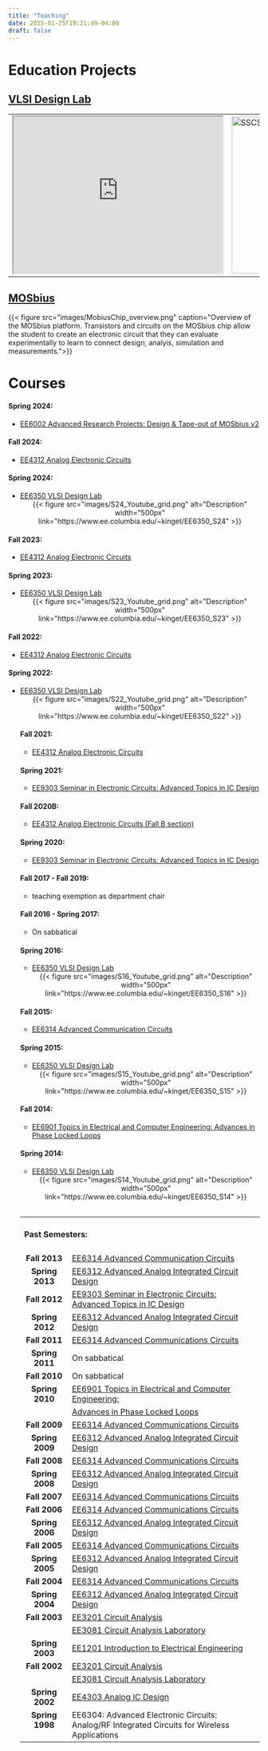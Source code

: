 ```yaml
---
title: "Teaching"
date: 2025-01-25T19:21:49-04:00
draft: false
---
```

# Education Projects

## [VLSI Design Lab](https://www.ee.columbia.edu/~kinget/vlsidesignlab)




<table>
<tr>
<!-- <td  colspan="2" align="center"><iframe align="middle" width="420" height="315"
			src="https://www.youtube.com/embed/H0-fBRIJ4Tg"> 
  </iframe> -->
<td><iframe align="middle" width="420" height="315"
			src="https://www.youtube.com/embed/H0-fBRIJ4Tg"> 
</iframe>
</td>
<td>
   <a href="https://ieeexplore.ieee.org/document/10224621"><img height="315"
   src="images/SSCS_Magazine_summer_2023.png" alt="SSCS Magazine Summer 2023"></a>
   </td>
</tr></table>

## [MOSbius](https://mosbius.org)

{{< figure src="images/MobiusChip_overview.png" caption="Overview of the MOSbius platform. Transistors and circuits on the MOSbius chip allow the student to create an electronic circuit that they can evaluate experimentally to learn to connect design, analyis, simulation and measurements.">}}

# Courses

<h4>Spring 2024:</h4>
<ul>
<li><a href="http://www.ee.columbia.edu/~kinget/EE6002_S25/">EE6002
    Advanced Research Projects: Design & Tape-out of MOSbius v2</a>
</li>
</ul>

<h4>Fall 2024:</h4> 
<ul>
<li><a href="http://www.ee.columbia.edu/~kinget/EE4312_F24/">EE4312
    Analog Electronic Circuits </a>
</li>
</ul>

<h4>Spring 2024:</h4> 
<ul>
 <li><a href="http://www.ee.columbia.edu/~kinget/EE6350_S24/">EE6350 VLSI
     Design Lab </a><br>

<center>
{{< figure src="images/S24_Youtube_grid.png" alt="Description" width="500px" link="https://www.ee.columbia.edu/~kinget/EE6350_S24" >}}
</center>

<!-- 
<a href="http://www.ee.columbia.edu/~kinget/EE6350_S24/" style="width: 80px;" target="_blank"><img src="images/S24_Youtube_grid.png"></a>
-->

<!-- Image Map Generated by http://www.image-map.net/ 
<img src="images/S24_Youtube_grid.png" usemap="#image-map">

<map name="image-map">
    <area target="_blank" alt="1_1" title="1_1" href="https://www.youtube.com/embed/SxBez__ff5U" coords="5,0,300,251" shape="rect">
    <area target="_blank" alt="1_2" title="1_2" href="https://www.youtube.com/embed/rGpk3MRSOx4" coords="306,5,604,251" shape="rect">
    <area target="_blank" alt="2_1" title="2_1" href="https://www.youtube.com/embed/8bYib5OqBgU" coords="2,264,294,501" shape="rect">
    <area target="_blank" alt="2_2" title="2_2" href="https://www.youtube.com/embed/-lM_nyJO74M" coords="309,264,602,500" shape="rect">
    <area target="_blank" alt="3_1" title="3_1" href="https://www.youtube.com/embed/" coords="3,525,295,759" shape="rect">
    <area target="_blank" alt="3_2" title="3_2" href="https://www.youtube.com/embed/" coords="309,525,602,763" shape="rect">
    <area target="_blank" alt="4_1" title="4_1" href="https://www.youtube.com/embed/" coords="3,785,294,1023" shape="rect">
    <area target="_blank" alt="4_2" title="4_2" href="https://www.youtube.com/embed/" coords="309,786,603,1023" shape="rect">
</map>
-->

<!-- 
<table>
<tr>
<td  colspan="2" align="center"><a href="http://www.ee.columbia.edu/~kinget/EE6350_S24/">Project WEBSITES</a></td>
</tr>
<tr>
<td><iframe align="middle" width="298" height="244"
			src="https://www.youtube.com/embed/SxBez__ff5U">
			</iframe>
</td>
<td><iframe align="middle" width="298" height="244"
			src="https://www.youtube.com/embed/rGpk3MRSOx4">
			</iframe>			</td>
</tr>
<tr>
<td><iframe align="middle" width="298" height="244"
			src="https://www.youtube.com/embed/8bYib5OqBgU">
			</iframe>
</td>
<td><iframe align="middle" width="298" height="244"
			src="https://www.youtube.com/embed/-lM_nyJO74M">
			</iframe>			</td>
</tr>
<tr>
<td><iframe align="middle" width="298" height="244"
			src="https://www.youtube.com/embed/rj_bKMahtHo">
			</iframe>
</td>
<td><iframe align="middle" width="298" height="244"
                        src="https://www.youtube.com/embed/s8tc3GThxMw">
			</iframe>			</td>
</tr>

<tr>
<td><iframe align="middle" width="298" height="244"
			src="https://www.youtube.com/embed/_PoI_csO-3g">
			</iframe>
</td>
<td><iframe align="middle" width="298" height="244"
                        src="https://www.youtube.com/embed/RBHJ0RXGLtk">
			</iframe>			</td>
</tr>

</table>
</li>
-->
</ul>

<h4>Fall 2023:</h4> 
<ul>
<li><a href="http://www.ee.columbia.edu/~kinget/EE4312_F23/">EE4312
    Analog Electronic Circuits </a>
</li>
</ul>

<h4>Spring 2023:</h4> 

<ul>
 <li><a href="http://www.ee.columbia.edu/~kinget/EE6350_S23/">EE6350 VLSI
     Design Lab </a><br>

<center>
{{< figure src="images/S23_Youtube_grid.png" alt="Description" width="500px" link="https://www.ee.columbia.edu/~kinget/EE6350_S23" >}}
</center>

</ul>

<!-- <center>
<img border="0" alt="tiled_top" width=400 src="images/EE6350_S23_tiled_top.png"> 
</center> -->

<!-- 
<table>
<tr>
<td  colspan="2" align="center"><a href="http://www.ee.columbia.edu/~kinget/EE6350_S23/">Project WEBSITES</a></td>
</tr>
<tr>
<td><iframe align="middle" width="298" height="244"
			src="https://www.youtube.com/embed/CS_DqsWlV4o">
			</iframe>
</td>
<td><iframe align="middle" width="298" height="244"
			src="https://www.youtube.com/embed/Qyap0aoN3B4">
			</iframe>			</td>
</tr>
<tr>
<td><iframe align="middle" width="298" height="244"
			src="https://www.youtube.com/embed/4q4nO1KhyzI">
			</iframe>
</td>
<td><iframe align="middle" width="298" height="244"
			src="https://www.youtube.com/embed/u28DaHc6RG4">
			</iframe>			</td>
</tr>
<tr>
<td><iframe align="middle" width="298" height="244"
			src="https://www.youtube.com/embed/2pPAlP0a1B8">
			</iframe>
</td>
<td><iframe align="middle" width="298" height="244"
                        src="https://www.youtube.com/embed/GqTSwDYipes">
			</iframe>			</td>
</tr>

<tr>
<td><iframe align="middle" width="298" height="244"
			src="https://www.youtube.com/embed/L6ggCRWKkoc">
			</iframe>
</td>
<td><iframe align="middle" width="298" height="244"
                        src="https://www.youtube.com/embed/G4d-slZ6Xic">
			</iframe>			</td>
</tr>
<tr>
<td><iframe align="middle" width="298" height="244"
			src="https://www.youtube.com/embed/IP1WvMep0MI">
			</iframe>
</td>

</tr>

</table>
</li>
-->



<h4>Fall 2022:</h4> 
<ul>
<li><a href="http://www.ee.columbia.edu/~kinget/EE4312_F22/">EE4312
    Analog Electronic Circuits </a>
</li>
</ul>

<h4>Spring 2022:</h4> 
<ul>
<li><a href="http://www.ee.columbia.edu/~kinget/EE6350_S22/">EE6350 VLSI
    Design Lab</a><br>
<table>
<tr>
<!-- <td  colspan="2" align="center"><iframe align="middle" width="420" height="315"
			src="https://www.youtube.com/embed/H0-fBRIJ4Tg"> 
  </iframe> -->

<!--
<td><iframe align="middle" width="420" height="315"
			src="https://www.youtube.com/embed/H0-fBRIJ4Tg"> 
</iframe>
</td>
<td>
   <a href="https://ieeexplore.ieee.org/document/10224621"><img height="315"
   src="images/SSCS_Magazine_summer_2023.png" alt="SSCS Magazine Summer 2023"></a>
   </td>
</tr></table>
-->
<center>
{{< figure src="images/S22_Youtube_grid.png" alt="Description" width="500px" link="https://www.ee.columbia.edu/~kinget/EE6350_S22" >}}
</center>

<!--
<table>
<tr>
<td  colspan="2" align="center"><a href="http://www.ee.columbia.edu/~kinget/EE6350_S22/">Project WEBSITES</a></td>
</tr>
<tr>
<td><iframe align="middle" width="298" height="244"
			src="https://www.youtube.com/embed/GsmdHPmnKfI">
			</iframe>
</td>
<td><iframe align="middle" width="298" height="244"
			src="https://www.youtube.com/embed/Aa6h_yWLmgI">
			</iframe>			</td>
</tr><tr>
<td><iframe align="middle" width="298" height="244"
			src="https://www.youtube.com/embed/TG5rx-XNe64">
			</iframe>			</td>
<td><iframe align="middle" width="298" height="244"
			src="https://www.youtube.com/embed/fWKJznY6e5U">
			</iframe>			</td>
</tr>
<tr>
<td><iframe align="middle" width="298" height="244"
			src="https://www.youtube.com/embed/obFTvBNYesM">
			</iframe>			</td>
<td><iframe align="middle" width="298" height="244"
       	               src="https://www.youtube.com/embed/8LDu0rRZ8Os">
			</iframe>			</td>
</tr>
 <tr>
<td><iframe align="middle" width="298" height="244"
			src="https://www.youtube.com/embed/w5FToeaPrvk">
			</iframe>			</td>
<td><iframe align="middle" width="298" height="244"
			src="https://www.youtube.com/embed/V-Xx8yI96YY">
			</iframe>			</td>
 </tr>
<tr>
<td><iframe align="middle" width="298" height="244"
			src="https://www.youtube.com/embed/sph9C3PNR3A">
			</iframe>			</td>
<td>			</td>
</tr> 
<tr>
  <td  colspan="2" align="center">Check back soon for the 
    Cryo-SAR, PWM-RX, and Mobius projects.</td>
</tr>
<tr>
  <td  colspan="2" align="center">(Last updated Dec. 10 2022)</td> 
 </tr> 
</table>
</li>
-->
</ul>


<h4>Fall 2021:</h4> 
<ul>
<li><a href="http://www.ee.columbia.edu/~kinget/EE4312_F21/">EE4312
    Analog Electronic Circuits </a>
</li>
</ul>

<h4>Spring 2021:</h4> 
<ul>
<li><a href="http://www.ee.columbia.edu/~kinget/EE9303_S21/">EE9303
    Seminar in Electronic Circuits: Advanced Topics in IC
    Design</a>
</li>
</ul>

<h4>Fall 2020B:</h4> 
<ul>
<li><a href="http://www.columbia.edu/cu/bulletin/uwb-test/subj/ELEN/E4312-20203-002/">EE4312
    Analog Electronic Circuits (Fall B section)</a>
</li>
</ul>

<h4>Spring 2020:</h4> 
<ul>
<li><a href="http://www.ee.columbia.edu/~kinget/EE9303_S20/">EE9303
    Seminar in Electronic Circuits: Advanced Topics in IC Design </a>
</li>
</ul>

<h4>Fall 2017 - Fall 2019:</h4> 
<ul>
<li>teaching exemption as department chair
</li>
</ul>

<h4>Fall 2016 - Spring 2017:</h4> 
<ul>
<li>On sabbatical
</li>
</ul>

<h4>Spring 2016:</h4> 
<ul>
<li><a href="http://www.ee.columbia.edu/~kinget/EE6350_S16/">EE6350 VLSI
    Design Lab</a><br>

<center>
{{< figure src="images/S16_Youtube_grid.png" alt="Description" width="500px" link="https://www.ee.columbia.edu/~kinget/EE6350_S16" >}}
</center>
<!--
<table>
<tr>
<td  colspan="2" align="center"><a href="http://www.ee.columbia.edu/~kinget/EE6350_S16/">Project WEBSITES</a></td>
</tr>
<tr>
<td><iframe align="middle" width="298" height="244"
			src="https://www.youtube.com/embed/zMZqzXfjOko">
			</iframe>
</td>
<td><iframe align="middle" width="298" height="244"
			src="https://www.youtube.com/embed/j4FVpHbLTC4">
			</iframe>			</td>
</tr><tr>
<td><iframe align="middle" width="298" height="244"
			src="https://www.youtube.com/embed/sUO1surDGXk">
			</iframe>			</td>
<td><iframe align="middle" width="298" height="244"
			src="https://www.youtube.com/embed/taOlRMmPBJI">
			</iframe>			</td>
</tr>
<tr>
<td><iframe align="middle" width="298" height="244"
			src="https://www.youtube.com/embed/emXGtD1oSMo">
			</iframe>			</td>
<td><iframe align="middle" width="298" height="244"
			src="https://www.youtube.com/embed/V7mtlETPEOA">
			</iframe>			</td>
</tr>
<tr>
<td><iframe align="middle" width="298" height="244"
			src="https://www.youtube.com/embed/zxmJII4Jjko">
			</iframe>			</td>
<td><iframe align="middle" width="298" height="244"
			src="https://www.youtube.com/embed/YqcfBM__4H4">
			</iframe>			</td>
</tr>
<tr>
<td><iframe align="middle" width="298" height="244"
			src="https://www.youtube.com/embed/QTw3V2yc6E4">
			</iframe>			</td>
<td><iframe align="middle" width="298" height="244"
			src="https://www.youtube.com/embed/3Wqu2JRCIII">
			</iframe>			</td>
</tr> 
</table>
</li>
-->
</ul> 

<h4>Fall 2015:</h4> 
<ul>
<li><a href="http://www.ee.columbia.edu/~kinget/EE6314_F15/">EE6314
    Advanced Communication Circuits</a><br>
</li>
</ul>

<h4>Spring 2015:</h4> 
<ul>
<li><a href="http://www.ee.columbia.edu/~kinget/EE6350_S15/">EE6350 VLSI
    Design Lab</a><br>

<center>
{{< figure src="images/S15_Youtube_grid.png" alt="Description" width="500px" link="https://www.ee.columbia.edu/~kinget/EE6350_S15" >}}
</center>
<!--
<table>
<tr>
<td  colspan="2" align="center"><a href="http://www.ee.columbia.edu/~kinget/EE6350_S15/">Project WEBSITES</a></td>
</tr>
<tr>
<td><iframe align="middle" width="298" height="244"
			src="https://www.youtube.com/embed/iZkOqww1d-g">
			</iframe>			</td>
<td><iframe align="middle" width="298" height="244"
			src="https://www.youtube.com/embed/xmkni1Qu4vo">
			</iframe>			</td>
</tr>
<tr>
<td><iframe align="middle" width="298" height="244"
			src="https://www.youtube.com/embed/L1-zMvo4U-I">
			</iframe>			</td>
<td><iframe align="middle" width="298" height="244"
			src="https://www.youtube.com/embed/q-asST0CLGM">
			</iframe>			</td>
</tr><tr>
<td><iframe align="middle" width="298" height="244"
			src="https://www.youtube.com/embed/4heLg4xpxtA">
			</iframe>			</td>
<td><iframe align="middle" width="298" height="244"
			src="https://www.youtube.com/embed/y1iPTcietUc">
			</iframe>			</td>
</tr>
<tr>
<td><iframe align="middle" width="298" height="244"
			src="https://www.youtube.com/embed/XdSUQHCGAC4">
			</iframe>			</td>
<td><iframe align="middle" width="298" height="244"
			src="https://www.youtube.com/embed/AM_IP4-LzU0">
			</iframe>			</td>
</tr>
</table>
</li>
-->
</ul>


<h4>Fall 2014:</h4> 
<ul>
<li><a href="http://www.ee.columbia.edu/~kinget/EE6901_F14/">EE6901
Topics in Electrical and Computer Engineering: Advances in Phase Locked Loops</a>
</li>
</ul>

<h4>Spring 2014:</h4> 
<ul>
<li><a href="http://www.ee.columbia.edu/~kinget/EE6350_S14/">EE6350 VLSI
    Design Lab</a><br>

<center>
{{< figure src="images/S14_Youtube_grid.png" alt="Description" width="500px" link="https://www.ee.columbia.edu/~kinget/EE6350_S14" >}}
</center>

<!--
<table>
<tr>
<td  colspan="2" align="center"><a href="http://www.ee.columbia.edu/~kinget/EE6350_S14/">Project WEBSITES</a></td>
</tr>
<tr>
<td><iframe align="middle" width="298" height="244"
			src="https://www.youtube.com/embed/IyMDJ9dh9Iw">
			</iframe>			</td>
<td><iframe align="middle" width="298" height="244"
			src="https://www.youtube.com/embed/D5NWizRueuQ">
			</iframe>			</td>
</tr><tr>
<td><iframe align="middle" width="298" height="244"
			src="https://www.youtube.com/embed/GEa9idnumjQ">
			</iframe>			</td>
<td><iframe align="middle" width="298" height="244"
			src="https://www.youtube.com/embed/gbL1s0ypqVA">
			</iframe>			</td>
</tr>
<tr>
<td><iframe align="middle" width="298" height="244"
			src="https://www.youtube.com/embed/BDLCV0PDeSQ">
			</iframe>			</td>
<td><iframe align="middle" width="298" height="244"
			src="https://www.youtube.com/embed/GMTLwG7GNiE">
			</iframe>			</td>
</tr>
<tr>
<td><iframe align="middle" width="298" height="244"
			src="https://www.youtube.com/embed/7v0j2700JK0">
			</iframe>			</td>
<td></td>
</tr>
</table>
</li>
-->
</ul>


<table>
<tr>
<td colspan="2">
<h4>Past Semesters:</h4>
</td>
</tr>
<tr><td><b><center>Fall 2013</center></b>
</td>
<td>
<a href="http://www.ee.columbia.edu/~kinget/EE6314_F13/">EE6314
Advanced Communication Circuits</a>
</tr>
<tr><td><b><center>Spring 2013</center></b>
</td>
<td>
<a href="http://www.ee.columbia.edu/~kinget/EE6312_S13/">EE6312
Advanced Analog Integrated Circuit Design</a>
</tr>
<tr><td><b><center>Fall 2012</center></b>
</td>
<td>
<a href="http://www.ee.columbia.edu/~kinget/EE9303_F12/">EE9303
    Seminar in Electronic Circuits: Advanced Topics in IC Design </a>
</tr>
<tr><td><b><center>Spring 2012</center></b>
</td>
<td>
<a href="http://www.ee.columbia.edu/~kinget/EE6312_S12/">EE6312
Advanced Analog Integrated Circuit Design</a>
</tr>
<tr><td><b><center>Fall 2011</center></b>
</td>
<td>
<a href="http://www.ee.columbia.edu/~kinget/EE6314_F11/">EE6314
Advanced Communications Circuits</a>
</tr>
<tr><td><b><center>Spring 2011</center></b></td>
<td>On sabbatical</td></tr>

<tr><td><b><center>Fall 2010</center></b></td>
<td>On sabbatical</td></tr>

<tr><td><b><center>Spring 2010</center></b>
</td>
<td>
<a href="http://www.ee.columbia.edu/~kinget/EE6901_S10/">EE6901
Topics in Electrical and Computer Engineering:</a>
</tr>
<tr><td><b><center></center></b>
</td>
<td>
<a href="http://www.ee.columbia.edu/~kinget/EE6901_S10/">Advances in Phase Locked Loops</a>
</tr>
<tr><td><b><center>Fall 2009</center></b>
</td>
<td>
<a href="http://www.ee.columbia.edu/~kinget/EE6314_F09/">EE6314
Advanced Communications Circuits</a>
</tr>
<tr><td><b><center>Spring 2009</center></b>
</td>
<td>
<a href="http://www.ee.columbia.edu/~kinget/EE6312_S09/">EE6312
Advanced Analog Integrated Circuit Design</a>
</tr>
<tr>
<td><b><center>Fall 2008</center></b>
</td>
<td>
<a href="http://www.ee.columbia.edu/~kinget/EE6314_F08/">EE6314
Advanced Communications Circuits</a>
</tr>
<tr><td><b><center>Spring 2008</center></b>
</td>
<td>
<a href="http://www.ee.columbia.edu/~kinget/EE6312_S08/">EE6312
Advanced Analog Integrated Circuit Design</a>
</tr>
<tr>
<td><b><center>Fall 2007</center></b>
</td>
<td>
<a href="http://www.ee.columbia.edu/~kinget/EE6314_F07/">EE6314
Advanced Communications Circuits</a>
</tr>
<tr>
<td><b><center>Fall 2006</center></b>
</td>
<td>
<a href="http://www.ee.columbia.edu/~kinget/EE6314_F06/">EE6314
Advanced Communications Circuits</a>
</tr>
<tr>
<td><b><center>Spring 2006</center></b>
</td>
<td>
<a href="http://www.ee.columbia.edu/~kinget/EE6312_S06/">EE6312
Advanced Analog Integrated Circuit Design</a>
</tr>
<tr>
<td><b><center>Fall 2005</center></b>
</td>
<td>
<a href="http://www.ee.columbia.edu/~kinget/EE6314_F05/">EE6314
Advanced Communications Circuits</a>
</tr>
<tr>
<td>
<b><center>Spring 2005</center></b> 
</td>
<td>
<a href="http://www.ee.columbia.edu/~kinget/EE6312_S05/">EE6312
Advanced Analog Integrated Circuit Design</a>
</td>
</tr>
<tr>
<td>
<b><center>Fall 2004 </center></b> 
</td>
<td>
<a href="http://www.ee.columbia.edu/~kinget/EE6314_F04/">EE6314
Advanced Communications Circuits</a>
</td>
</tr>
<tr>
<td>
<b><center>Spring 2004 </center></b> 
</td>
<td>
<!-- <li><a href="ee6312_s04_intro.pdf">EE6312 Advanced Analog Integrated Circuit Design</a></li> -->
<!-- <li><a href="http://www.cisl.columbia.edu/~ee6312">EE6312 Advanced -->
<!-- Analog Integrated Circuit Design</a></li> -->
<a href="http://www.ee.columbia.edu/~kinget/EE6312_S04/">EE6312
Advanced Analog Integrated Circuit Design</a>
</td>
</tr>
<tr>
<td>
<b><center>Fall 2003 </center></b> 
</td>
<td>
<a href="http://www.ee.columbia.edu/~kinget/EE3201_F03">EE3201 Circuit
Analysis</a>
</td>
</tr>
<tr>
<td>
</td>
<td>
<a href="http://www.ee.columbia.edu/~kinget/EE3081_F03">EE3081 Circuit
Analysis Laboratory</a>
</td>
</tr>

<!-- <li><a href="http://www.cisl.columbia.edu/~ee3201">EE3201 Circuit
Analysis</a></li> 
<li><a href="http://www.cisl.columbia.edu/~ee3081">EE3081 Circuit Analysis Laboratory</a>
</li> -->
</ul>

<tr>
<td>
<b><center>Spring 2003 </center></b>
</td>
<td>
<!-- <li><a href="http://www.columbia.edu/cu/bulletin/uwb/subj/ELEN/E1201-20031-001/index.html">EE1201 Introduction to Electrical Engineering</a></li> 
<li><a href="http://www.cisl.columbia.edu/~e1201">EE1201 Introduction to Electrical Engineering</a></li> -->
<a href="http://www.ee.columbia.edu/~kinget/EE1201_S03">EE1201 Introduction to Electrical Engineering</a>
</td>
</tr>
<tr>
<td>
<b><center>Fall 2002 </center></b>
</td>
<td>
<a href="http://www.ee.columbia.edu/~kinget/EE3201_F02/ee3201.html">EE3201 Circuit Analysis</a>
</td>
</tr>
<tr>
<td>
</td>
<td>
<a href="http://www.ee.columbia.edu/~kinget/EE3081_F02/ee3081.html">EE3081 Circuit Analysis Laboratory</a>
</td>
</tr>
<tr>
<td>
<b><center>Spring 2002 </center></b>
</td>
<td>
<a href="http://www.ee.columbia.edu/~kinget/EE4303_S02/ee4303.html">EE4303 Analog IC Design</a>
</td>
</tr>

<tr>
<td valign="top">
<b><center>Spring 1998 </center></b>
</td>
<td valign="top">
EE6304: Advanced Electronic Circuits: <br>Analog/RF Integrated Circuits for Wireless Applications
</td>
</tr>
</table>
